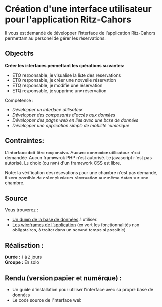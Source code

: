 # Création d'une interface utilisateur pour l'application Ritz-Cahors
Il vous est demandé de développer l'interface de l'application Ritz-Cahors permettant au personel de gérer les réservations.

## Objectifs
**Créer les interfaces permettant les opérations suivantes:**

* ETQ responsable, je visualise la liste des reservations
* ETQ responsable, je créer une nouvelle réservation
* ETQ responsable, je modifie une réservation
* ETQ responsable, je supprime une réservation

Compétence :

* *Développer un interface utilisateur*
* *Développer des composants d'accès aux données*
* *Développer des pages web en lien avec une base de données*
* *Développer une application simple de mobilité numérique*

## Contraintes:

L'interface doit être responsive.
Aucune connexion utilisateur n'est demandée.
Aucun framewrok PHP n'est autorisé.
Le javascript n'est pas autorisé.
Le choix (ou non) d'un framework CSS est libre.

Note: la vérification des résevations pour une chambre n'est pas demandé, il sera
possible de créer plusieurs réservation aux même dates sur une chambre.

## Source

Vous trouverez :
* <a href="https://github.com/SimplonCahors/evaluation_4/blob/master/database_eval4.sql">Un dump de la base de données</a> à utiliser.
* <a href="https://github.com/SimplonCahors/evaluation_4/tree/master/wireframes">Les wireframes de l'application</a> (en vert les fonctionnalités non obligatoires, à traiter dans un second temps si possible)


## Réalisation :
**Durée :** 1 à 2 jours  
**Groupe :** En solo

## Rendu (version papier et numérque) :
* Un guide d'installation pour utiliser l'interface avec sa propre base de données
* Le code source de l'interface web
